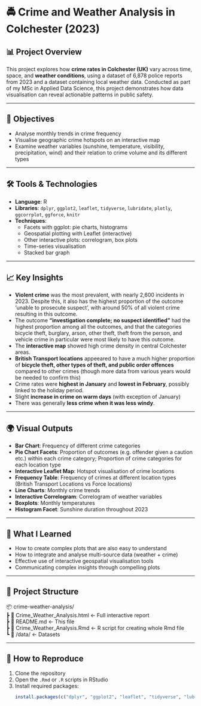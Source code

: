 # 🚔 Crime and Weather Analysis in Colchester (2023)

## 📊 Project Overview

This project explores how **crime rates in Colchester (UK)** vary across time, space, and **weather conditions**, using a dataset of 6,878 police reports from 2023 and a dataset containing local weather data. Conducted as part of my MSc in Applied Data Science, this project demonstrates how data visualisation can reveal actionable patterns in public safety.

---

## 🎯 Objectives

- Analyse monthly trends in crime frequency  
- Visualise geographic crime hotspots on an interactive map  
- Examine weather variables (sunshine, temperature, visibility, precipitation, wind) and their relation to crime volume and its different types 

---

## 🛠️ Tools & Technologies

- **Language**: R  
- **Libraries**: `dplyr`, `ggplot2`, `leaflet`, `tidyverse`, `lubridate`, `plotly`, `ggcorrplot`, `ggforce`, `knitr`  
- **Techniques**:  
  - Facets with ggplot: pie charts, histograms
  - Geospatial plotting with Leaflet (interactive)
  - Other interactive plots: correlogram, box plots  
  - Time-series visualisation
  - Stacked bar graph   

---

## 📈 Key Insights

- **Violent crime** was the most prevalent, with nearly 2,600 incidents in 2023. Despite this, it also has the highest proportion of the outcome ‘unable to prosecute suspect’, with around 50% of all violent crime resulting in this outcome.
-  The outcome **“investigation complete; no suspect identified”** had the highest proportion among all the outcomes, and that the categories bicycle theft, burglary, arson, other theft, theft from the person, and vehicle crime in particular were most likely to have this outcome.
- The **interactive map** showed high crime density in central Colchester areas.
- **British Transport locations** appeeared to have a much higher proportion of **bicycle theft, other types of theft, and public order offences** compared to other crimes (though more data from various years would be needed to confirm this)
- Crime rates were **highest in January** and **lowest in February**, possibly linked to the holiday period.
- Slight **increase in crime on warm days**  (with exception of January)
- There was generally **less crime when it was less windy**.

---

## 🌍 Visual Outputs

- **Bar Chart**: Frequency of different crime categories
- **Pie Chart Facets**: Proportion of outcomes (e.g. offender given a caution etc.) within each crime category; Proportion of crime categories for each location type
- **Interactive Leaflet Map**: Hotspot visualisation of crime locations
- **Frequency Table**: Frequency of crimes at different location types (British Transport Locations vs Force locations)
- **Line Charts**: Monthly crime trends
- **Interactive Correlogram**: Correlogram of weather variables
- **Boxplots**: Monthly temperatures
- **Histogram Facet**: Sunshine duration throughout 2023  


---

## 🧠 What I Learned

- How to create complex plots that are also easy to understand
- How to integrate and analyse multi-source data (weather + crime)  
- Effective use of interactive geospatial visualisation tools  
- Communicating complex insights through compelling plots

---

## 📁 Project Structure

📦 crime-weather-analysis/  
┣ 📄 Crime_Weather_Analysis.html ← Full interactive report  
┣ 📄 README.md ← This file  
┣ 📄 Crime_Weather_Analysis.Rmd ← R script for creating whole Rmd file  
┗ 📁 /data/ ← Datasets  


---

## 🚀 How to Reproduce

1. Clone the repository  
2. Open the `.Rmd` or `.R` scripts in RStudio  
3. Install required packages:  
   ```R
   install.packages(c("dplyr", "ggplot2", "leaflet", "tidyverse", "lubridate", "plotly", "ggcorrplot", "ggforce", "knitr"))



